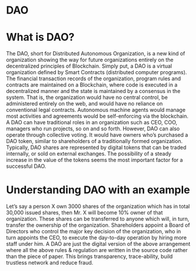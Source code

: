 # DAO
# What is DAO?
The DAO, short for Distributed Autonomous Organization, is a new kind of organization showing the way for future organizations entirely on the decentralized principles of Blockchain. Simply put, a DAO is a virtual organization defined by Smart Contracts (distributed computer programs). The financial transaction records of the organization, program rules and contracts are maintained on a Blockchain, where code is executed in a decentralized manner and the state is maintained by a consensus in the system. That is, the organization would have no central control, be administered entirely on the web, and would have no reliance on conventional legal contracts. Autonomous machine agents would manage most activities and agreements would be self-enforcing via the blockchain.
A DAO can have traditional roles in an organization such as CEO, COO, managers who run projects, so on and so forth. However, DAO can also operate through collective voting. It would have owners who’s purchased a DAO token, similar to shareholders of a traditionally formed organization. Typically, DAO shares are represented by digital tokens that can be traded internally, or sold on external exchanges. The possibility of a steady increase in the value of the tokens seems the most important factor for a successful DAO.
# Understanding DAO with an example
Let’s say a person X own 3000 shares of the organization which has in total 30,000 issued shares, then Mr. X will become 10% owner of that organization. These shares can be transferred to anyone which will, in turn, transfer the ownership of the organization. Shareholders appoint a Board of Directors who control the major key decision of the organization, who in turn appoints the CEO, to execute the day-to-day operation by hiring more staff under him. A DAO are just the digital version of the above arrangement where all the above rules & regulation are written in the source code rather than the piece of paper. This brings transparency, trace-ability, build trustless network and reduce fraud.
